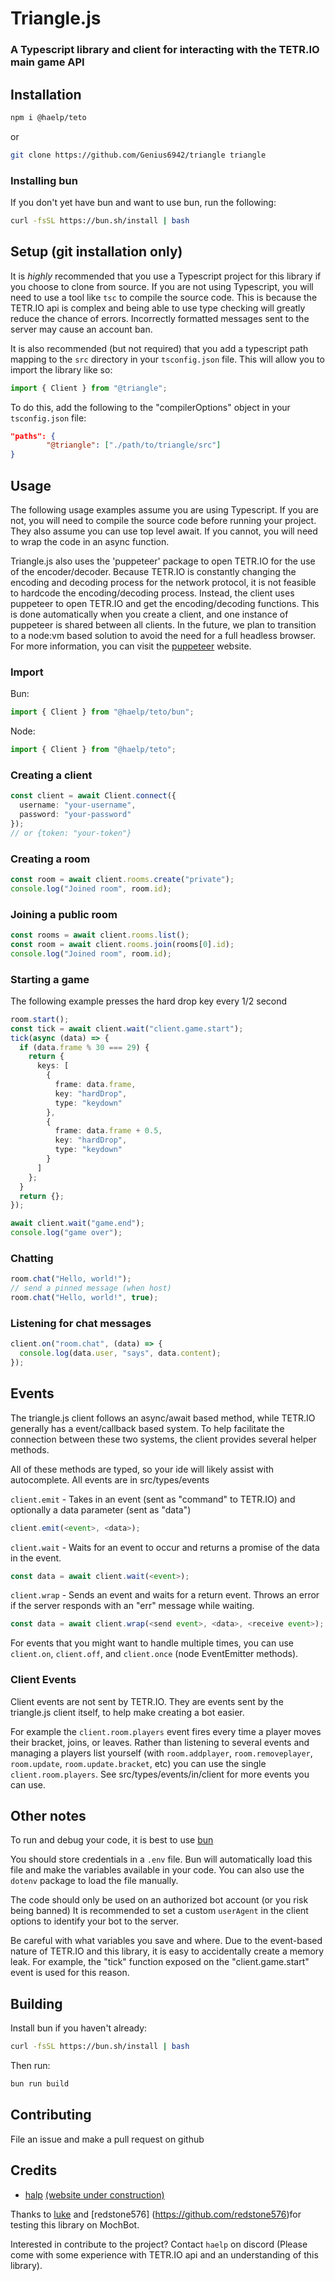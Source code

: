 # Triangle.js

### A Typescript library and client for interacting with the TETR.IO main game API

## Installation

```bash
npm i @haelp/teto
```

or

```bash
git clone https://github.com/Genius6942/triangle triangle
```

### Installing bun

If you don't yet have bun and want to use bun, run the following:

```bash
curl -fsSL https://bun.sh/install | bash
```

## Setup (git installation only)

It is _highly_ recommended that you use a Typescript project for this library if you choose to clone from source. If you are not using Typescript, you will need to use a tool like `tsc` to compile the source code. This is because the TETR.IO api is complex and being able to use type checking will greatly reduce the chance of errors. Incorrectly formatted messages sent to the server may cause an account ban.

It is also recommended (but not required) that you add a typescript path mapping to the `src` directory in your `tsconfig.json` file. This will allow you to import the library like so:

```ts
import { Client } from "@triangle";
```

To do this, add the following to the "compilerOptions" object in your `tsconfig.json` file:

```json
"paths": {
		"@triangle": ["./path/to/triangle/src"]
}
```

## Usage

The following usage examples assume you are using Typescript. If you are not, you will need to compile the source code before running your project. They also assume you can use top level await. If you cannot, you will need to wrap the code in an async function.

Triangle.js also uses the 'puppeteer' package to open TETR.IO for the use of the encoder/decoder. Because TETR.IO is constantly changing the encoding and decoding process for the network protocol, it is not feasible to hardcode the encoding/decoding process. Instead, the client uses puppeteer to open TETR.IO and get the encoding/decoding functions. This is done automatically when you create a client, and one instance of puppeteer is shared between all clients. In the future, we plan to transition to a node:vm based solution to avoid the need for a full headless browser. For more information, you can visit the [puppeteer](https:pptr.dev) website.

### Import

Bun:

```ts
import { Client } from "@haelp/teto/bun";
```

Node:

```ts
import { Client } from "@haelp/teto";
```

### Creating a client

```ts
const client = await Client.connect({
  username: "your-username",
  password: "your-password"
});
// or {token: "your-token"}
```

### Creating a room

```ts
const room = await client.rooms.create("private");
console.log("Joined room", room.id);
```

### Joining a public room

```ts
const rooms = await client.rooms.list();
const room = await client.rooms.join(rooms[0].id);
console.log("Joined room", room.id);
```

### Starting a game

The following example presses the hard drop key every 1/2 second

```ts
room.start();
const tick = await client.wait("client.game.start");
tick(async (data) => {
  if (data.frame % 30 === 29) {
    return {
      keys: [
        {
          frame: data.frame,
          key: "hardDrop",
          type: "keydown"
        },
        {
          frame: data.frame + 0.5,
          key: "hardDrop",
          type: "keydown"
        }
      ]
    };
  }
  return {};
});

await client.wait("game.end");
console.log("game over");
```

### Chatting

```ts
room.chat("Hello, world!");
// send a pinned message (when host)
room.chat("Hello, world!", true);
```

### Listening for chat messages

```ts
client.on("room.chat", (data) => {
  console.log(data.user, "says", data.content);
});
```

## Events

The triangle.js client follows an async/await based method, while TETR.IO generally has a event/callback based system. To help facilitate the connection between these two systems, the client provides several helper methods.

All of these methods are typed, so your ide will likely assist with autocomplete. All events are in src/types/events

`client.emit` - Takes in an event (sent as "command" to TETR.IO) and optionally a data parameter (sent as "data")

```ts
client.emit(<event>, <data>);
```

`client.wait` - Waits for an event to occur and returns a promise of the data in the event.

```ts
const data = await client.wait(<event>);
```

`client.wrap` - Sends an event and waits for a return event. Throws an error if the server responds with an "err" message while waiting.

```ts
const data = await client.wrap(<send event>, <data>, <receive event>);
```

For events that you might want to handle multiple times, you can use `client.on`, `client.off`, and `client.once` (node EventEmitter methods).

### Client Events

Client events are not sent by TETR.IO. They are events sent by the triangle.js client itself, to help make creating a bot easier.

For example the `client.room.players` event fires every time a player moves their bracket, joins, or leaves. Rather than listening to several events and managing a players list yourself (with `room.addplayer`, `room.removeplayer`, `room.update`, `room.update.bracket`, etc) you can use the single `client.room.players`. See src/types/events/in/client for more events you can use.

## Other notes

To run and debug your code, it is best to use [bun](https://bun.sh)

You should store credentials in a `.env` file. Bun will automatically load this file and make the variables available in your code. You can also use the `dotenv` package to load the file manually.

The code should only be used on an authorized bot account (or you risk being banned)
It is recommended to set a custom `userAgent` in the client options to identify your bot to the server.

Be careful with what variables you save and where. Due to the event-based nature of TETR.IO and this library, it is easy to accidentally create a memory leak.
For example, the "tick" function exposed on the "client.game.start" event is used for this reason.

## Building

Install bun if you haven't already:

```bash
curl -fsSL https://bun.sh/install | bash
```

Then run:

```bash
bun run build
```

## Contributing

File an issue and make a pull request on github

## Credits

- [halp](https://github.com/Genius6942) [(website under construction)](https://haelp.dev)

Thanks to [luke](https://github.com/encryptluke) and [redstone576] (https://github.com/redstone576)for testing this library on MochBot.

Interested in contribute to the project? Contact `haelp` on discord (Please come with some experience with TETR.IO api and an understanding of this library).
